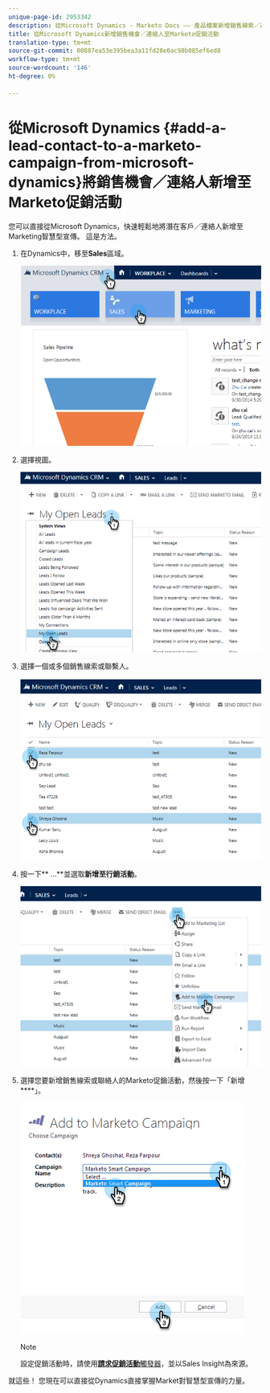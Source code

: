 ```yaml
---
unique-page-id: 2953342
description: 從Microsoft Dynamics - Marketo Docs —— 產品檔案新增銷售線索／連絡人至Marketo促銷活動
title: 從Microsoft Dynamics新增銷售機會／連絡人至Marketo促銷活動
translation-type: tm+mt
source-git-commit: 00887ea53e395bea3a11fd28e0ac98b085ef6ed8
workflow-type: tm+mt
source-wordcount: '146'
ht-degree: 0%

---
```



# 從Microsoft Dynamics {#add-a-lead-contact-to-a-marketo-campaign-from-microsoft-dynamics}將銷售機會／連絡人新增至Marketo促銷活動

您可以直接從Microsoft Dynamics，快速輕鬆地將潛在客戶／連絡人新增至Marketing智慧型宣傳。 這是方法。

1. 在Dynamics中，移至&#x200B;**Sales**&#x200B;區域。

   ![](assets/image2014-10-20-12-3a9-3a56.png)

1. 選擇視圖。

   ![](assets/image2014-10-20-12-3a10-3a6.png)

1. 選擇一個或多個銷售線索或聯繫人。

   ![](assets/image2014-10-20-12-3a10-3a19.png)

1. 按一下** ...**並選取&#x200B;**新增至行銷活動**。

   ![](assets/image2014-10-20-12-3a10-3a31.png)

1. 選擇您要新增銷售線索或聯絡人的Marketo促銷活動，然後按一下「新增&#x200B;****」。

   ![](assets/image2014-10-20-12-3a10-3a42.png)

   >[!NOTE]
   >
   >設定促銷活動時，請使用&#x200B;[**請求促銷活動**&#x200B;觸發器](http://docs.marketo.com/pages/viewpage.action?pageId=7514898)，並以Sales Insight為來源。

就這些！ 您現在可以直接從Dynamics直接掌握Market對智慧型宣傳的力量。
